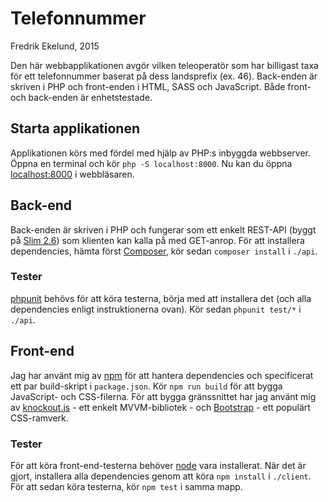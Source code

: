 # Telefonnummer
Fredrik Ekelund, 2015

Den här webbapplikationen avgör vilken teleoperatör som har billigast taxa för
ett telefonnummer baserat på dess landsprefix (ex. 46). Back-enden är skriven i
PHP och front-enden i HTML, SASS och JavaScript. Både front- och back-enden är
enhetstestade.

## Starta applikationen
Applikationen körs med fördel med hjälp av PHP:s inbyggda webbserver. Öppna en
terminal och kör `php -S localhost:8000`. Nu kan du öppna
[localhost:8000](http://localhost:8000) i webbläsaren.

## Back-end
Back-enden är skriven i PHP och fungerar som ett enkelt REST-API (byggt på
[Slim 2.6](http://www.slimframework.com/)) som klienten kan kalla på med
GET-anrop. För att installera dependencies, hämta först
[Composer](https://getcomposer.org/), kör sedan `composer install` i `./api`.

### Tester
[phpunit](https://phpunit.de) behövs för att köra testerna, börja med att
installera det (och alla dependencies enligt instruktionerna ovan). Kör sedan
`phpunit test/*` i `./api`.

## Front-end
Jag har använt mig av [npm](https://www.npmjs.com/) för att hantera dependencies
och specificerat ett par build-skript i `package.json`. Kör `npm run build` för
att bygga JavaScript- och CSS-filerna. För att bygga gränssnittet har jag använt
mig av [knockout.js](http://knockoutjs.com/) - ett enkelt MVVM-bibliotek - och
[Bootstrap](http://getbootstrap.com/) - ett populärt CSS-ramverk.

### Tester
För att köra front-end-testerna behöver [node](https://nodejs.org/en/) vara
installerat. När det är gjort, installera alla dependencies genom att köra
`npm install` i `./client`. För att sedan köra testerna, kör `npm test` i samma
mapp.
